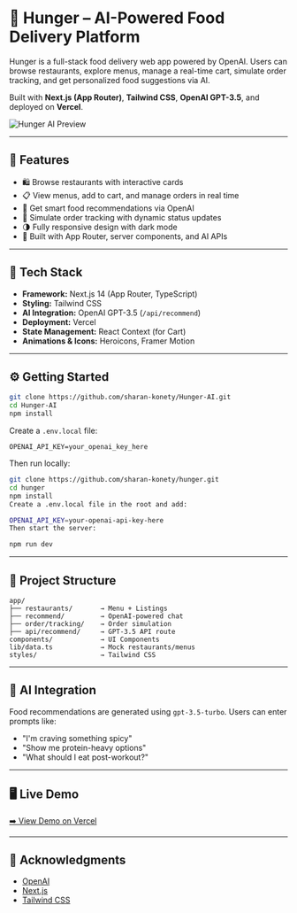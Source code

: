 # 🍱 Hunger – AI-Powered Food Delivery Platform

Hunger is a full-stack food delivery web app powered by OpenAI. Users can browse restaurants, explore menus, manage a real-time cart, simulate order tracking, and get personalized food suggestions via AI.

Built with **Next.js (App Router)**, **Tailwind CSS**, **OpenAI GPT-3.5**, and deployed on **Vercel**.

![Hunger AI Preview](./preview.png)

---

## 🚀 Features

- 🛍️ Browse restaurants with interactive cards
- 📋 View menus, add to cart, and manage orders in real time
- 🤖 Get smart food recommendations via OpenAI
- 🚚 Simulate order tracking with dynamic status updates
- 🌗 Fully responsive design with dark mode
- 🧠 Built with App Router, server components, and AI APIs

---

## 🧰 Tech Stack

- **Framework:** Next.js 14 (App Router, TypeScript)
- **Styling:** Tailwind CSS
- **AI Integration:** OpenAI GPT-3.5 (`/api/recommend`)
- **Deployment:** Vercel
- **State Management:** React Context (for Cart)
- **Animations & Icons:** Heroicons, Framer Motion

---

## ⚙️ Getting Started

```bash
git clone https://github.com/sharan-konety/Hunger-AI.git
cd Hunger-AI
npm install
```

Create a `.env.local` file:

```env
OPENAI_API_KEY=your_openai_key_here
```

Then run locally:

```bash
git clone https://github.com/sharan-konety/hunger.git
cd hunger
npm install
Create a .env.local file in the root and add:

OPENAI_API_KEY=your-openai-api-key-here
Then start the server:

npm run dev
```

---

## 📁 Project Structure

```
app/
├── restaurants/       → Menu + Listings
├── recommend/         → OpenAI-powered chat
├── order/tracking/    → Order simulation
├── api/recommend/     → GPT-3.5 API route
components/            → UI Components
lib/data.ts            → Mock restaurants/menus
styles/                → Tailwind CSS
```

---

## 🧠 AI Integration

Food recommendations are generated using `gpt-3.5-turbo`. Users can enter prompts like:

- "I'm craving something spicy"
- "Show me protein-heavy options"
- "What should I eat post-workout?"

---

## 🖥️ Live Demo

[➡️ View Demo on Vercel](https://your-vercel-url.vercel.app)

---

## 🙌 Acknowledgments

- [OpenAI](https://openai.com/)
- [Next.js](https://nextjs.org/)
- [Tailwind CSS](https://tailwindcss.com/)
